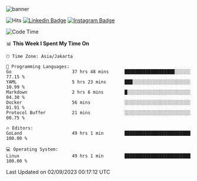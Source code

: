 ![banner](https://readme-typing-svg.herokuapp.com/?lines=Hello,+There!+👋;This+is+ryanbekhen....;Nice+to+meet+you!&center=false)

![Hits](https://hits.seeyoufarm.com/api/count/incr/badge.svg?url=https%3A%2F%2Fgithub.com%2Fryanbekhen%2Fhit-counter&count_bg=%2379C83D&title_bg=%23555555&icon=github.svg&icon_color=%23E7E7E7&title=Provile+views&edge_flat=true)
[![Linkedin Badge](https://img.shields.io/badge/-LinkedIn-0e76a8?style=flat-square&logo=Linkedin&logoColor=white)](https://linkedin.com/in/ryanbekhen)
[![Instagram Badge](https://img.shields.io/badge/-Instagram-e4405f?style=flat-square&logo=Instagram&logoColor=white)](https://instagram.com/ryanbekhen.dev/)

<!--START_SECTION:waka-->
![Code Time](http://img.shields.io/badge/Code%20Time-551%20hrs%2043%20mins-blue)

📊 **This Week I Spent My Time On** 

```text
🕑︎ Time Zone: Asia/Jakarta

💬 Programming Languages: 
Go                       37 hrs 48 mins      ███████████████████░░░░░░   77.15 % 
YAML                     5 hrs 23 mins       ███░░░░░░░░░░░░░░░░░░░░░░   10.99 % 
Markdown                 2 hrs 6 mins        █░░░░░░░░░░░░░░░░░░░░░░░░   04.30 % 
Docker                   56 mins             ░░░░░░░░░░░░░░░░░░░░░░░░░   01.91 % 
Protocol Buffer          21 mins             ░░░░░░░░░░░░░░░░░░░░░░░░░   00.75 % 

🔥 Editors: 
GoLand                   49 hrs 1 min        █████████████████████████   100.00 % 

💻 Operating System: 
Linux                    49 hrs 1 min        █████████████████████████   100.00 % 
```


 Last Updated on 02/09/2023 00:17:12 UTC
<!--END_SECTION:waka-->

